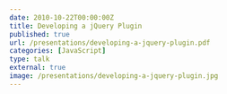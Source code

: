 ```yaml
---
date: 2010-10-22T00:00:00Z
title: Developing a jQuery Plugin
published: true
url: /presentations/developing-a-jquery-plugin.pdf
categories: [JavaScript]
type: talk
external: true
image: /presentations/developing-a-jquery-plugin.jpg
---
```

